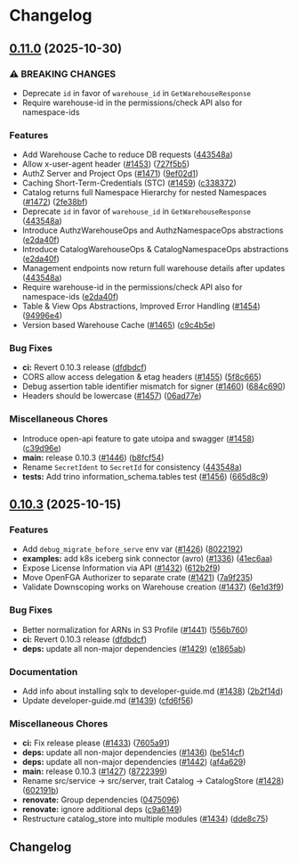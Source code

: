 # Changelog

## [0.11.0](https://github.com/lakekeeper/lakekeeper/compare/v0.10.3...v0.11.0) (2025-10-30)


### ⚠ BREAKING CHANGES

* Deprecate `id` in favor of `warehouse_id` in `GetWarehouseResponse`
* Require warehouse-id in the permissions/check API also for namespace-ids

### Features

* Add Warehouse Cache to reduce DB requests ([443548a](https://github.com/lakekeeper/lakekeeper/commit/443548a518165c6d175a5f929531e4fe49e9ed5b))
* Allow x-user-agent header ([#1453](https://github.com/lakekeeper/lakekeeper/issues/1453)) ([727f5b5](https://github.com/lakekeeper/lakekeeper/commit/727f5b554005fdf51ccb3e611bc2539cdcfef483))
* AuthZ Server and Project Ops ([#1471](https://github.com/lakekeeper/lakekeeper/issues/1471)) ([9ef02d1](https://github.com/lakekeeper/lakekeeper/commit/9ef02d168c6c9937a34a60e2f91dbf6a19d97c54))
* Caching Short-Term-Credentials (STC) ([#1459](https://github.com/lakekeeper/lakekeeper/issues/1459)) ([c338372](https://github.com/lakekeeper/lakekeeper/commit/c3383720c5c3138c36d4f0391333ebc1fe4b5905))
* Catalog returns full Namespace Hierarchy for nested Namespaces ([#1472](https://github.com/lakekeeper/lakekeeper/issues/1472)) ([2fe38bf](https://github.com/lakekeeper/lakekeeper/commit/2fe38bf1cb6fc18da1efa3de29bf63625fff012c))
* Deprecate `id` in favor of `warehouse_id` in `GetWarehouseResponse` ([443548a](https://github.com/lakekeeper/lakekeeper/commit/443548a518165c6d175a5f929531e4fe49e9ed5b))
* Introduce AuthzWarehouseOps and AuthzNamespaceOps abstractions ([e2da40f](https://github.com/lakekeeper/lakekeeper/commit/e2da40f0251bd161c69a35effb3decc8f67b8aaa))
* Introduce CatalogWarehouseOps & CatalogNamespaceOps abstractions ([e2da40f](https://github.com/lakekeeper/lakekeeper/commit/e2da40f0251bd161c69a35effb3decc8f67b8aaa))
* Management endpoints now return full warehouse details after updates ([443548a](https://github.com/lakekeeper/lakekeeper/commit/443548a518165c6d175a5f929531e4fe49e9ed5b))
* Require warehouse-id in the permissions/check API also for namespace-ids ([e2da40f](https://github.com/lakekeeper/lakekeeper/commit/e2da40f0251bd161c69a35effb3decc8f67b8aaa))
* Table & View Ops Abstractions, Improved Error Handling ([#1454](https://github.com/lakekeeper/lakekeeper/issues/1454)) ([94996e4](https://github.com/lakekeeper/lakekeeper/commit/94996e4b17e87d510f18ae6c7e2f84b807079504))
* Version based Warehouse Cache ([#1465](https://github.com/lakekeeper/lakekeeper/issues/1465)) ([c9c4b5e](https://github.com/lakekeeper/lakekeeper/commit/c9c4b5eec13d0c92167a372c57088b0cac501f91))


### Bug Fixes

* **ci:** Revert 0.10.3 release ([dfdbdcf](https://github.com/lakekeeper/lakekeeper/commit/dfdbdcf77923f36b1d2ea1a84cd494dad9f4bc9d))
* CORS allow access delegation & etag headers ([#1455](https://github.com/lakekeeper/lakekeeper/issues/1455)) ([5f8c665](https://github.com/lakekeeper/lakekeeper/commit/5f8c66598cd59061c682b70b3e81c9c888fec1ba))
* Debug assertion table identifier mismatch for signer ([#1460](https://github.com/lakekeeper/lakekeeper/issues/1460)) ([684c690](https://github.com/lakekeeper/lakekeeper/commit/684c690244ce63a609d12a46d98b2e85d5df0ee1))
* Headers should be lowercase ([#1457](https://github.com/lakekeeper/lakekeeper/issues/1457)) ([06ad77e](https://github.com/lakekeeper/lakekeeper/commit/06ad77eb74c6b48520dcd5fafbbd99191d0b67ad))


### Miscellaneous Chores

* Introduce open-api feature to gate utoipa and swagger ([#1458](https://github.com/lakekeeper/lakekeeper/issues/1458)) ([c39d96e](https://github.com/lakekeeper/lakekeeper/commit/c39d96e9c39ed86f8c4357afe525c2794e2748ae))
* **main:** release 0.10.3 ([#1446](https://github.com/lakekeeper/lakekeeper/issues/1446)) ([b8fcf54](https://github.com/lakekeeper/lakekeeper/commit/b8fcf54c627d48a547ef0baf6863949b68579388))
* Rename `SecretIdent` to `SecretId` for consistency ([443548a](https://github.com/lakekeeper/lakekeeper/commit/443548a518165c6d175a5f929531e4fe49e9ed5b))
* **tests:** Add trino information_schema.tables test ([#1456](https://github.com/lakekeeper/lakekeeper/issues/1456)) ([665d8c9](https://github.com/lakekeeper/lakekeeper/commit/665d8c9e3b75c7140374b95e47b1d35e684c9b84))

## [0.10.3](https://github.com/lakekeeper/lakekeeper/compare/v0.10.2...v0.10.3) (2025-10-15)


### Features

* Add `debug_migrate_before_serve` env var ([#1426](https://github.com/lakekeeper/lakekeeper/issues/1426)) ([8022192](https://github.com/lakekeeper/lakekeeper/commit/8022192f1e0a8a9b71b8bbfaac340f19381cea3e))
* **examples:** add k8s iceberg sink connector (avro) ([#1336](https://github.com/lakekeeper/lakekeeper/issues/1336)) ([41ec6aa](https://github.com/lakekeeper/lakekeeper/commit/41ec6aab525e22edb1607e9f7899fc81b35c7f59))
* Expose License Information via API ([#1432](https://github.com/lakekeeper/lakekeeper/issues/1432)) ([612b2f9](https://github.com/lakekeeper/lakekeeper/commit/612b2f97f0f24e6afa6a501d7a1ab1589fb0a674))
* Move OpenFGA Authorizer to separate crate ([#1421](https://github.com/lakekeeper/lakekeeper/issues/1421)) ([7a9f235](https://github.com/lakekeeper/lakekeeper/commit/7a9f235158520ca25edd8bba26d340e99c521a2e))
* Validate Downscoping works on Warehouse creation ([#1437](https://github.com/lakekeeper/lakekeeper/issues/1437)) ([6e1d3f9](https://github.com/lakekeeper/lakekeeper/commit/6e1d3f97a2bbd14b93b6fea0f31875465c211719))


### Bug Fixes

* Better normalization for ARNs in S3 Profile ([#1441](https://github.com/lakekeeper/lakekeeper/issues/1441)) ([556b760](https://github.com/lakekeeper/lakekeeper/commit/556b7604399de3c7a656025fd5905d187a00214c))
* **ci:** Revert 0.10.3 release ([dfdbdcf](https://github.com/lakekeeper/lakekeeper/commit/dfdbdcf77923f36b1d2ea1a84cd494dad9f4bc9d))
* **deps:** update all non-major dependencies ([#1429](https://github.com/lakekeeper/lakekeeper/issues/1429)) ([e1865ab](https://github.com/lakekeeper/lakekeeper/commit/e1865abf65d6cfb1542bc2024faa9f694a00659e))


### Documentation

* Add info about installing sqlx to developer-guide.md ([#1438](https://github.com/lakekeeper/lakekeeper/issues/1438)) ([2b2f14d](https://github.com/lakekeeper/lakekeeper/commit/2b2f14d3cad3537f046675bb956f905eddd089fd))
* Update developer-guide.md ([#1439](https://github.com/lakekeeper/lakekeeper/issues/1439)) ([cfd6f56](https://github.com/lakekeeper/lakekeeper/commit/cfd6f56ee2e3d06e741d492cf3a74a1a3666e627))


### Miscellaneous Chores

* **ci:** Fix release please ([#1433](https://github.com/lakekeeper/lakekeeper/issues/1433)) ([7605a91](https://github.com/lakekeeper/lakekeeper/commit/7605a91d13ab75d485e2e4f9b84b26d257530609))
* **deps:** update all non-major dependencies ([#1436](https://github.com/lakekeeper/lakekeeper/issues/1436)) ([be514cf](https://github.com/lakekeeper/lakekeeper/commit/be514cf70791152d487e4486ce5f2c828d33124a))
* **deps:** update all non-major dependencies ([#1442](https://github.com/lakekeeper/lakekeeper/issues/1442)) ([af4a629](https://github.com/lakekeeper/lakekeeper/commit/af4a62980647a8a89be0b167babf5abb64c9a00e))
* **main:** release 0.10.3 ([#1427](https://github.com/lakekeeper/lakekeeper/issues/1427)) ([8722399](https://github.com/lakekeeper/lakekeeper/commit/8722399a0ffa4be9874e0f347a15557ad44b8443))
* Rename src/service -&gt; src/server, trait Catalog -&gt; CatalogStore ([#1428](https://github.com/lakekeeper/lakekeeper/issues/1428)) ([602191b](https://github.com/lakekeeper/lakekeeper/commit/602191b70507413df4415bcb1fce8f49195e5c5d))
* **renovate:** Group dependencies ([0475096](https://github.com/lakekeeper/lakekeeper/commit/047509686d2d71883f381f436ac54d8761770bbe))
* **renovate:** ignore additional deps ([c9a6149](https://github.com/lakekeeper/lakekeeper/commit/c9a61497325591aeff470b38da82ec4e60139aee))
* Restructure catalog_store into multiple modules ([#1434](https://github.com/lakekeeper/lakekeeper/issues/1434)) ([dde8c75](https://github.com/lakekeeper/lakekeeper/commit/dde8c7566183e088e97d7997c11408952dce8154))

## Changelog
